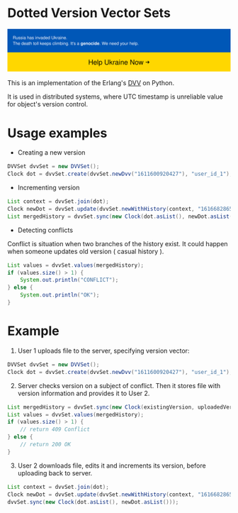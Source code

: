 Dotted Version Vector Sets
==========================

[![SWUbanner](https://raw.githubusercontent.com/vshymanskyy/StandWithUkraine/main/banner2-direct.svg)](https://github.com/vshymanskyy/StandWithUkraine/blob/main/docs/README.md)

This is an implementation of the Erlang's [DVV](https://github.com/ricardobcl/Dotted-Version-Vectors) on Python.

It is used in distributed systems, where UTC timestamp is unreliable value for object's version control.


Usage examples
==============

* Creating a new version
```java
DVVSet dvvSet = new DVVSet();
Clock dot = dvvSet.create(dvvSet.newDvv("1611600920427"), "user_id_1");
```

* Incrementing version
```java
List context = dvvSet.join(dot);
Clock newDot = dvvSet.update(dvvSet.newWithHistory(context, "1616682865530"), dot, "user_id_2");
List mergedHistory = dvvSet.sync(new Clock(dot.asList(), newDot.asList()));
```

* Detecting conflicts

Conflict is situation when two branches of the history exist.
It could happen when someone updates old version ( casual history ).
```java
List values = dvvSet.values(mergedHistory);
if (values.size() > 1) {
    System.out.println("CONFLICT");
} else {
    System.out.println("OK");
}
```

Example
=======
1. User 1 uploads file to the server, specifying version vector:
```java
DVVSet dvvSet = new DVVSet();
Clock dot = dvvSet.create(dvvSet.newDvv("1611600920427"), "user_id_1");
```

2. Server checks version on a subject of conflict. Then it
stores file with version information and provides it to User 2.
```java
List mergedHistory = dvvSet.sync(new Clock(existingVersion, uploadedVersion));
List values = dvvSet.values(mergedHistory);
if (values.size() > 1) {
    // return 409 Conflict
} else {
    // return 200 OK
}
```

3. User 2 downloads file, edits it and increments its version, before uploading back to server.
```java
List context = dvvSet.join(dot);
Clock newDot = dvvSet.update(dvvSet.newWithHistory(context, "1616682865530"), dot, "user_id_2");
dvvSet.sync(new Clock(dot.asList(), newDot.asList()));
```
